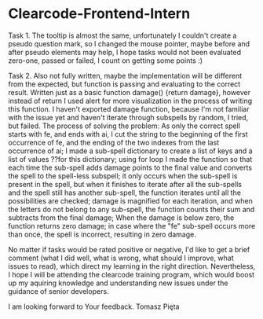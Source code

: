 # Clearcode-Frontend-Intern

Task 1.
The tooltip is almost the same, unfortunately I couldn't create a pseudo question mark, so I changed the mouse pointer, maybe before and after pseudo elements may help, I hope tasks would not been evaluated zero-one, passed or failed, I count on getting some points :)

Task 2.
Also not fully written, maybe the implementation will be different from the expected, but function is passing and evaluating to the correct result. Written just as a basic function damage() {return damage}, however instead of return I used alert for more visualization in the process of writing this function. I haven't exported damage function, because I'm not familiar with the issue yet and haven't iterate through subspells by random, I tried, but failed.
The process of solving the problem:
As only the correct spell starts with fe, and ends with ai, I cut the string to the beginning of the first occurrence of fe, and the ending of the two indexes from the last occurrence of ai; I made a sub-spell dictionary to create a list of keys and a list of values ??for this dictionary; using for loop I made the function so that each time the sub-spell adds damage points to the final value and converts the spell to the spell-less subspell; it only occurs when the sub-spell is present in the spell, but when it finishes to iterate after all the sub-spells and the spell still has another sub-spell, the function iterates until all the possibilities are checked; damage is magnified for each iteration, and when the letters do not belong to any sub-spell, the function counts their sum and subtracts from the final damage; When the damage is below zero, the function returns zero damage; in case where the "fe" sub-spell occurs more than once, the spell is incorrect, resulting in zero damage.


No matter if tasks would be rated positive or negative, I'd like to get a brief comment (what I did well, what is wrong, what should I improve, what issues to read), which direct my learning in the right direction. Nevertheless, I hope I will be attending the clearcode training program, which would boost up my aquiring knowledge and understanding new issues under the guidance of senior developers.

I am looking forward to Your feedback. 
Tomasz Pięta
